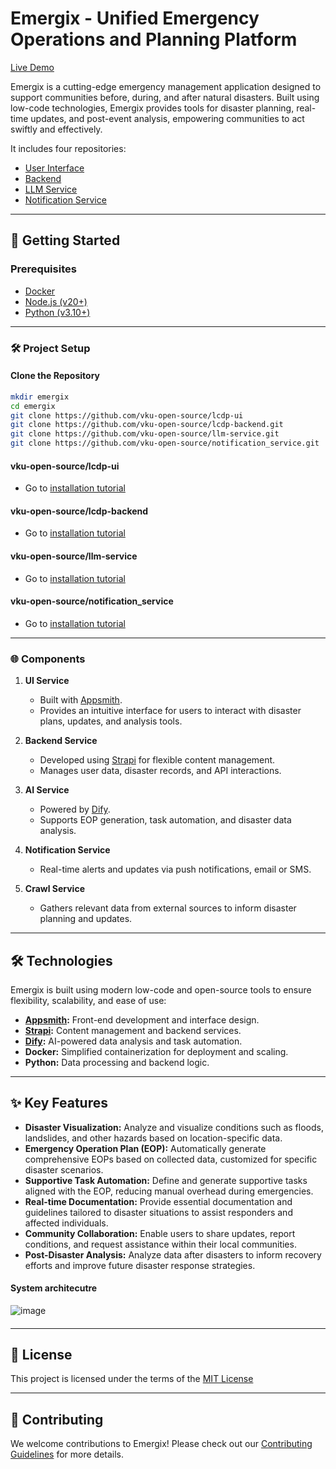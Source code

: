 # Emergix - Unified Emergency Operations and Planning Platform

[Live Demo](http://34.67.28.143/app/olp-oss-application/dashboard-674b5eaa29bd2146155b36c8?branch=master)

Emergix is a cutting-edge emergency management application designed to support communities before, during, and after natural disasters. Built using low-code technologies, Emergix provides tools for disaster planning, real-time updates, and post-event analysis, empowering communities to act swiftly and effectively.

It includes four repositories:

- [User Interface](https://github.com/vku-open-source/lcdp-ui)
- [Backend](https://github.com/vku-open-source/lcdp-backend)
- [LLM Service](https://github.com/vku-open-source/llm-service)
- [Notification Service](https://github.com/vku-open-source/notification_service)

---

## 🚀 Getting Started

### Prerequisites

- [Docker](https://docs.docker.com/get-docker/)
- [Node.js (v20+)](https://nodejs.org/)
- [Python (v3.10+)](https://www.python.org/downloads/)

---

### 🛠️ Project Setup

#### Clone the Repository

```bash
mkdir emergix
cd emergix
git clone https://github.com/vku-open-source/lcdp-ui
git clone https://github.com/vku-open-source/lcdp-backend.git
git clone https://github.com/vku-open-source/llm-service.git
git clone https://github.com/vku-open-source/notification_service.git
```

#### vku-open-source/lcdp-ui

- Go to [installation tutorial](https://github.com/vku-open-source/lcdp-ui#installation)

#### vku-open-source/lcdp-backend

- Go to [installation tutorial](https://github.com/vku-open-source/lcdp-backend#installation)

#### vku-open-source/llm-service

- Go to [installation tutorial](https://github.com/vku-open-source/llm-service#installation)

#### vku-open-source/notification_service

- Go to [installation tutorial](https://github.com/vku-open-source/notification_service#installation)

<!-- #### Set Up the Environment

Each module (UI, backend, AI service, etc.) has its own `.env` file for configuration. Refer to the `.env.example` files provided in each repository and adjust them as needed.   -->

---

### 🌐 Components

1. **UI Service**

   - Built with [Appsmith](https://www.appsmith.com/).
   - Provides an intuitive interface for users to interact with disaster plans, updates, and analysis tools.

2. **Backend Service**

   - Developed using [Strapi](https://strapi.io/) for flexible content management.
   - Manages user data, disaster records, and API interactions.

3. **AI Service**

   - Powered by [Dify](https://dify.ai/).
   - Supports EOP generation, task automation, and disaster data analysis.

4. **Notification Service**

   - Real-time alerts and updates via push notifications, email or SMS.

5. **Crawl Service**
   - Gathers relevant data from external sources to inform disaster planning and updates.

---

## 🛠️ Technologies

Emergix is built using modern low-code and open-source tools to ensure flexibility, scalability, and ease of use:

- **[Appsmith](https://www.appsmith.com/):** Front-end development and interface design.
- **[Strapi](https://strapi.io/):** Content management and backend services.
- **[Dify](https://dify.ai/):** AI-powered data analysis and task automation.
- **Docker:** Simplified containerization for deployment and scaling.
- **Python:** Data processing and backend logic.

---

## ✨ Key Features

- **Disaster Visualization:** Analyze and visualize conditions such as floods, landslides, and other hazards based on location-specific data.
- **Emergency Operation Plan (EOP):** Automatically generate comprehensive EOPs based on collected data, customized for specific disaster scenarios.
- **Supportive Task Automation:** Define and generate supportive tasks aligned with the EOP, reducing manual overhead during emergencies.
- **Real-time Documentation:** Provide essential documentation and guidelines tailored to disaster situations to assist responders and affected individuals.
- **Community Collaboration:** Enable users to share updates, report conditions, and request assistance within their local communities.
- **Post-Disaster Analysis:** Analyze data after disasters to inform recovery efforts and improve future disaster response strategies.

#### System architecutre

![image](https://github.com/user-attachments/assets/89c43480-73a3-4a55-a9d9-8d911b019109)

####

<!-- ---

## 🐳 Deployment

All services can be deployed using Docker Compose.

### Run Services Locally

\`\`\`bash
docker compose up -d --build
\`\`\`

### Stopping Services

\`\`\`bash
docker compose down
\`\`\`
 -->

---

## 📜 License

This project is licensed under the terms of the [MIT License](LICENSE)

---

## 🤝 Contributing

We welcome contributions to Emergix! Please check out our [Contributing Guidelines](CONTRIBUTING.md) for more details.
